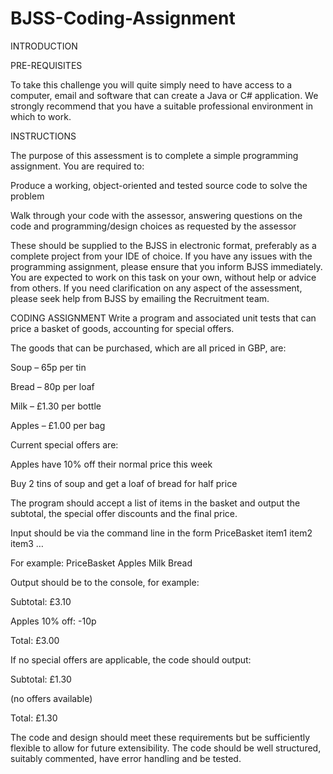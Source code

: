# BJSS-Coding-Assignment

INTRODUCTION

PRE-REQUISITES

To take this challenge you will quite simply need to have access to a computer, email and software that can create a Java or 
C# application. We strongly recommend that you have a suitable professional environment in which to work.

INSTRUCTIONS

The purpose of this assessment is to complete a simple programming assignment. You are required to:

Produce a working, object-oriented and tested source code to solve the problem

Walk through your code with the assessor, answering questions on the code and programming/design choices as requested by the assessor

These should be supplied to the BJSS in electronic format, preferably as a complete project from your IDE of choice. If you have any 
issues with the programming assignment, please ensure that you inform BJSS immediately. You are expected to work on this task on your 
own, without help or advice from others. If you need clarification on any aspect of the assessment, please seek help from BJSS by 
emailing the Recruitment team. 

CODING ASSIGNMENT
Write a program and associated unit tests that can price a basket of goods, accounting for special offers.

The goods that can be purchased, which are all priced in GBP, are:

Soup – 65p per tin

Bread – 80p per loaf

Milk – £1.30 per bottle

Apples – £1.00 per bag

Current special offers are:

Apples have 10% off their normal price this week

Buy 2 tins of soup and get a loaf of bread for half price

The program should accept a list of items in the basket and output the subtotal, the special offer discounts and the final price.

Input should be via the command line in the form PriceBasket item1 item2 item3 …

For example: PriceBasket Apples Milk Bread

Output should be to the console, for example:

Subtotal: £3.10

Apples 10% off: -10p

Total: £3.00

If no special offers are applicable, the code should output:

Subtotal: £1.30

(no offers available)

Total: £1.30

The code and design should meet these requirements but be sufficiently flexible to allow for future extensibility. The code should be well structured, suitably commented, have error handling and be tested.
